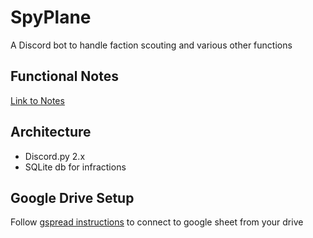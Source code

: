 # SpyPlane
A Discord bot to handle faction scouting and various other functions
## Functional Notes

[Link to Notes](https://docs.google.com/document/d/1a4U9vYSLk9_sQVjA3xz49KnCS0hibOq2ELEXc87X9yI/edit?usp=sharing)

## Architecture
- Discord.py 2.x
- SQLite db for infractions

## Google Drive Setup

Follow [gspread instructions](https://docs.gspread.org/en/latest/oauth2.html)
to connect to google sheet from your drive